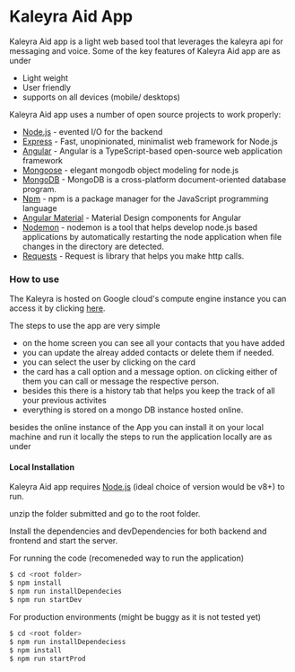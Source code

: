 # Kaleyra Aid App


Kaleyra Aid app is a light web based tool that leverages the kaleyra api for messaging and voice.
Some of the key features of Kaleyra Aid app are as under
  - Light weight
  - User friendly
  - supports on all devices (mobile/ desktops)

Kaleyra Aid app uses a number of open source projects to work properly:

* [Node.js](https://nodejs.org/) - evented I/O for the backend
* [Express](http://expressjs.com/) - Fast, unopinionated, minimalist web framework for Node.js
* [Angular](https://angular.io/) - Angular is a TypeScript-based open-source web application framework 
* [Mongoose](https://mongoosejs.com/) - elegant mongodb object modeling for node.js
* [MongoDB](https://www.mongodb.com/) - MongoDB is a cross-platform document-oriented database program.
* [Npm](https://www.npmjs.com/) - npm is a package manager for the JavaScript programming language
* [Angular Material](https://material.angular.io/) - Material Design components for Angular
* [Nodemon](https://www.npmjs.com/package/nodemon) - nodemon is a tool that helps develop node.js based applications by automatically restarting the node application when file changes in the directory are detected.
* [Requests](https://www.npmjs.com/package/request) - Request is library that helps you make http calls.

### How to use 
 The Kaleyra is hosted on Google cloud's compute engine instance
 you can access it by clicking [here](http://35.240.246.244:3000).
 
 The steps to use the app are very simple
 - on the home screen you can see all your contacts that you have added 
 - you can update the alreay added contacts or delete them if needed.
 - you can select the user by clicking on the card
 - the card has a call option and a message option. on clicking either of them you can call or message the respective person.
 - besides this there is a history tab that helps you keep the track of all your previous activites 
 - everything is stored on a mongo DB instance hosted online.

besides the online instance of the App you can install it on your local machine and run it locally the steps to run the application locally are as under

#### Local Installation

Kaleyra Aid app requires [Node.js](https://nodejs.org/) (ideal choice of version would be v8+) to run.

unzip the folder submitted and go to the root folder.

Install the dependencies and devDependencies for both backend and frontend and start the server.

For running the code (recomeneded way to run the application)

```sh
$ cd <root folder>
$ npm install
$ npm run installDependecies
$ npm run startDev
```

For production environments (might be buggy as it is not tested yet)

```sh
$ cd <root folder>
$ npm run installDependeciess
$ npm install
$ npm run startProd
```


